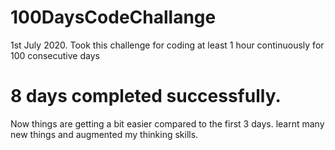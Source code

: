 # 100DaysCodeChallange
1st July 2020. Took this challenge for coding at least 1 hour continuously for 100 consecutive days

# 8 days completed successfully.
Now things are getting a bit easier compared to the first 3 days.
learnt many new things and augmented my thinking skills.
